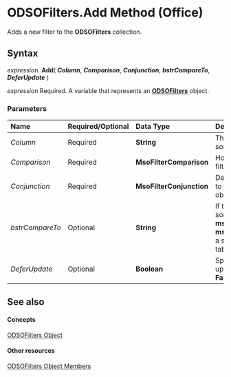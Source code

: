 
# ODSOFilters.Add Method (Office)

Adds a new filter to the  **ODSOFilters** collection.


## Syntax

 _expression_. **Add**( **_Column_**, **_Comparison_**, **_Conjunction_**, **_bstrCompareTo_**, **_DeferUpdate_** )

 _expression_ Required. A variable that represents an **[ODSOFilters](e706745d-3890-81e8-6c9a-4c6bf67387ee.md)** object.


### Parameters



|**Name**|**Required/Optional**|**Data Type**|**Description**|
|:-----|:-----|:-----|:-----|
| _Column_|Required|**String**|The name of the table in the data source.|
| _Comparison_|Required|**MsoFilterComparison**|How the data in the table is filtered.|
| _Conjunction_|Required|**MsoFilterConjunction**|Determines how this filter relates to other filters in the  **ODSOFilters** object.|
| _bstrCompareTo_|Optional|**String**|If the  _Comparison_ argument is something other than **msoFilterComparisonIsBlank** or **msoFilterComparisonIsNotBlank**, a string to which the data in the table is compared.|
| _DeferUpdate_|Optional|**Boolean**|Specifies whether to delay updating the filter. Default is  **False**.|

## See also


#### Concepts


[ODSOFilters Object](e706745d-3890-81e8-6c9a-4c6bf67387ee.md)
#### Other resources


[ODSOFilters Object Members](af01ccb0-034e-017b-2885-9301b5bda139.md)
